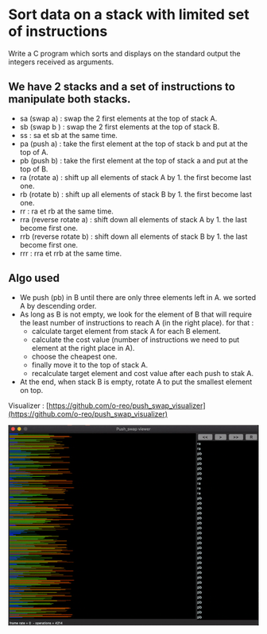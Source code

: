 # Sort data on a stack with limited set of instructions
 Write a C program which sorts and displays on the standard output the integers received as arguments.

## We have 2 stacks and a set of instructions to manipulate both stacks.
  - sa (swap a) : swap the 2 first elements at the top of stack A.
  - sb (swap b ) : swap the 2 first elements at the top of stack B.
  - ss : sa et sb at the same time.
  - pa (push a) :  take the  first element at the top of stack b and put at the top of A.
  - pb (push b) :  take the  first element at the top of stack a and put at the top of B.
  - ra (rotate a) : shift up all elements of stack A by 1. the first become last one.
  - rb (rotate b) : shift up all elements of stack B by 1. the first become last one.
  - rr : ra et rb at the same time.
  - rra (reverse rotate a) : shift down all elements of stack A by 1. the last become first one.
  - rrb (reverse rotate b) : shift down all elements of stack B by 1. the last become first one.
  - rrr : rra et rrb at the same time.
    
## Algo used
- We push (pb) in B until there are only three elements left in A. we sorted A by descending order.
- As long as B is not empty, we look for the element of B that will require the least number of instructions to reach A (in the right place). for that :
  - calculate target element from stack A for each B element.
  - calculate the cost value (number of instructions we need to put element at the right place in A).
  - choose the cheapest one.
  - finally move it to the top of stack A.
  - recalculate target element and cost value after each push to stak A.
 - At the end, when stack B is empty,  rotate A to put the smallest element on top.

Visualizer : [https://github.com/o-reo/push_swap_visualizer](https://github.com/o-reo/push_swap_visualizer)

![visualizer gif](visualizer.gif)
 
